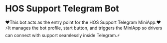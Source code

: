 # HOS Support Telegram Bot

❤️This bot acts as the entry point for the HOS Support Telegram MiniApp.❤️  
⚡It manages the bot profile, start button, and triggers the MiniApp so drivers can connect with support seamlessly inside Telegram.⚡
